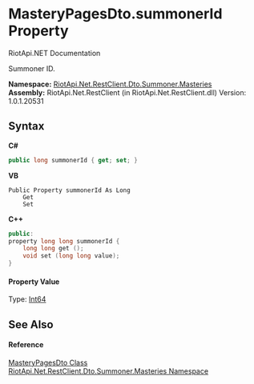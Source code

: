 # MasteryPagesDto.summonerId Property 
RiotApi.NET Documentation 

Summoner ID.

**Namespace:**&nbsp;<a href="66ec442f-2088-885b-4fdf-0a31b50aea7a">RiotApi.Net.RestClient.Dto.Summoner.Masteries</a><br />**Assembly:**&nbsp;RiotApi.Net.RestClient (in RiotApi.Net.RestClient.dll) Version: 1.0.1.20531

## Syntax

**C#**<br />
``` C#
public long summonerId { get; set; }
```

**VB**<br />
``` VB
Public Property summonerId As Long
	Get
	Set
```

**C++**<br />
``` C++
public:
property long long summonerId {
	long long get ();
	void set (long long value);
}
```


#### Property Value
Type: <a href="http://msdn2.microsoft.com/en-us/library/6yy583ek" target="_blank">Int64</a>

## See Also


#### Reference
<a href="560da9c3-42aa-23b8-531a-0e3962a1f1c6">MasteryPagesDto Class</a><br /><a href="66ec442f-2088-885b-4fdf-0a31b50aea7a">RiotApi.Net.RestClient.Dto.Summoner.Masteries Namespace</a><br />